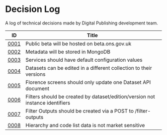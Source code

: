 Decision Log
============

A log of technical decisions made by Digital Publishing development team.

| ID   | Title
| ---- | -----
| [0001](0001.md) | Public beta will be hosted on beta.ons.gov.uk
| [0002](0002.md) | Metadata will be stored in MongoDB
| [0003](0003.md) | Services should have default configuration values
| [0004](0004.md) | Datasets can be edited in a different collection to their versions
| [0005](0005.md) | Florence screens should only update one Dataset API document
| [0006](0006.md) | Filters should be created by dataset/edition/version not instance identifiers
| [0007](0007.md) | Filter Outputs should be created via a POST to /filter-outputs
| [0008](0008.md) | Hierarchy and code list data is not market sensitive
